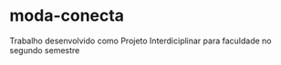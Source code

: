 # moda-conecta
Trabalho desenvolvido como Projeto Interdiciplinar para faculdade no segundo semestre
